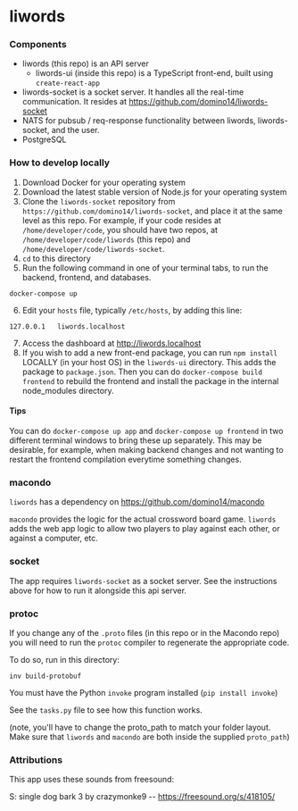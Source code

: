 # liwords

### Components

- liwords (this repo) is an API server
  - liwords-ui (inside this repo) is a TypeScript front-end, built using `create-react-app`
- liwords-socket is a socket server. It handles all the real-time communication. It resides at https://github.com/domino14/liwords-socket
- NATS for pubsub / req-response functionality between liwords, liwords-socket, and the user.
- PostgreSQL

### How to develop locally

1. Download Docker for your operating system
2. Download the latest stable version of Node.js for your operating system
3. Clone the `liwords-socket` repository from `https://github.com/domino14/liwords-socket`, and place it at the same level as this repo. For example, if your code resides at `/home/developer/code`, you should have two repos, at `/home/developer/code/liwords` (this repo) and `/home/developer/code/liwords-socket`.
4. `cd` to this directory
5. Run the following command in one of your terminal tabs, to run the backend, frontend, and databases.

`docker-compose up`

6. Edit your `hosts` file, typically `/etc/hosts`, by adding this line:

```
127.0.0.1	liwords.localhost
```

7. Access the dashboard at http://liwords.localhost
8. If you wish to add a new front-end package, you can run `npm install` LOCALLY (in your host OS) in the `liwords-ui` directory. This adds the package to `package.json`. Then you can do `docker-compose build frontend` to rebuild the frontend and install the package in the internal node_modules directory.

#### Tips

You can do `docker-compose up app` and `docker-compose up frontend` in two different terminal windows to bring these up separately. This may be desirable, for example, when making backend changes and not wanting to restart the frontend compilation everytime something changes.

### macondo

`liwords` has a dependency on https://github.com/domino14/macondo

`macondo` provides the logic for the actual crossword board game. `liwords` adds
the web app logic to allow two players to play against each other, or against
a computer, etc.

### socket

The app requires `liwords-socket` as a socket server. See the instructions above for how to run it alongside this api server.

### protoc

If you change any of the `.proto` files (in this repo or in the Macondo repo) you will need to run the `protoc` compiler to regenerate the appropriate code.

To do so, run in this directory:

`inv build-protobuf`

You must have the Python `invoke` program installed (`pip install invoke`)

See the `tasks.py` file to see how this function works.

(note, you'll have to change the proto_path to match your folder layout. Make sure that `liwords` and `macondo` are both inside the supplied `proto_path`)

### Attributions

This app uses these sounds from freesound:

S: single dog bark 3 by crazymonke9 -- https://freesound.org/s/418105/
